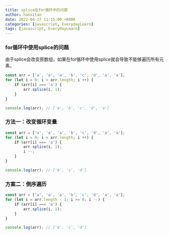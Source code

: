 ```yaml
---
title: splice在for循环中的问题
author: hanxitao
date: 2022-04-27 11:15:00 +0800
categories: [javascript, EverydayLearn]
tags: [javascript, EverydayLearn]
---
```


### for循环中使用splice的问题

由于splice会改变原数组，如果在for循环中使用splice就会导致不能够遍历所有元素。

```javascript
const arr = ['a', 'a', 'a', 'b', 'c', 'd', 'a', 'a'];
for (let i = 0; i < arr.length; i ++) {
    if (arr[i] === 'a') {
        arr.splice(i, 1);
    }
}

console.log(arr); // ['a', 'b', 'c', 'd', 'a']
```

### 方法一：改变循环变量

```javascript
const arr = ['a', 'a', 'a', 'b', 'c', 'd', 'a', 'a'];
for (let i = 0; i < arr.length; i ++) {
    if (arr[i] === 'a') {
        arr.splice(i, 1);
        i --;
    }
}

console.log(arr); // ['b', 'c', 'd']
```

### 方案二：倒序遍历

```javascript
const arr = ['a', 'a', 'a', 'b', 'c', 'd', 'a', 'a'];
for (let i = arr.length - 1; i >= 0; i --) {
    if (arr[i] === 'a') {
        arr.splice(i, 1);
    }
}

console.log(arr); // ['b', 'c', 'd']
```